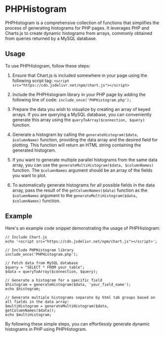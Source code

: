 # PHPHistogram
PHPHistogram is a comprehensive collection of functions that simplifies the process of generating histograms for PHP pages. It leverages PHP and Charts.js to create dynamic histograms from arrays, commonly obtained from queries returned by a MySQL database.

## Usage
To use PHPHistogram, follow these steps:

1) Ensure that Chart.js is included somewhere in your page using the following script tag:
`<script src="https://cdn.jsdelivr.net/npm/chart.js"></script>`
2) Include the PHPHistogram library in your PHP page by adding the following line of code:
`include_once('PHPHistogram.php');`
3) Prepare the data you wish to visualize by creating an array of keyed arrays. If you are querying a MySQL database, you can conveniently generate this array using the `queryToArray($connection, $query)` function.

4) Generate a histogram by calling the `generateHistogram($data, $columnName)` function, providing the data array and the desired field for plotting. This function will return an HTML string containing the generated histogram.

5) If you want to generate multiple parallel histograms from the same data array, you can use the `generateMultiHistogram($data, $columnNames)` function. The `$columnNames` argument should be an array of the fields you want to plot.

6) To automatically generate histograms for all possible fields in the data array, pass the result of the `getColumnNames($data)` function as the `$columnNames` argument to the `generateMultiHistogram($data, $columnNames)` function.

## Example
Here's an example code snippet demonstrating the usage of PHPHistogram:

```
// Include Chart.js
echo '<script src="https://cdn.jsdelivr.net/npm/chart.js"></script>';

// Include PHPHistogram library
include_once('PHPHistogram.php');

// Fetch data from MySQL database
$query = "SELECT * FROM your_table";
$data = queryToArray($connection, $query);

// Generate a histogram for a specific field
$histogram = generateHistogram($data, 'your_field_name');
echo $histogram;

// Generate multiple histograms separate by html tab groups based on all fields in the data array:
$multiHistogram = generateMultiHistogram($data, getColumnNames($data));
echo $multiHistogram;
```
By following these simple steps, you can effortlessly generate dynamic histograms in PHP using PHPHistogram.
